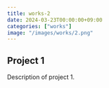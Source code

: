 ```yaml
---
title: works-2
date: 2024-03-23T00:00:00+09:00
categories: ["works"]
image: "/images/works/2.png"
---
```


## Project 1
Description of project 1.
